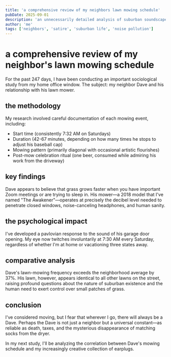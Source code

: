 ```yaml
---
title: 'a comprehensive review of my neighbors lawn mowing schedule'
pubDate: 2025-09-01
description: 'an unnecessarily detailed analysis of suburban soundscapes'
author: 'me'
tags: ['neighbors', 'satire', 'suburban life', 'noise pollution']
---
```

# a comprehensive review of my neighbor's lawn mowing schedule

For the past 247 days, I have been conducting an important sociological study from my home office window. The subject: my neighbor Dave and his relationship with his lawn mower.

## the methodology

My research involved careful documentation of each mowing event, including:
- Start time (consistently 7:32 AM on Saturdays)
- Duration (42-67 minutes, depending on how many times he stops to adjust his baseball cap)
- Mowing pattern (primarily diagonal with occasional artistic flourishes)
- Post-mow celebration ritual (one beer, consumed while admiring his work from the driveway)

## key findings

Dave appears to believe that grass grows faster when you have important Zoom meetings or are trying to sleep in. His mower—a 2018 model that I've named "The Awakener"—operates at precisely the decibel level needed to penetrate closed windows, noise-canceling headphones, and human sanity.

## the psychological impact

I've developed a pavlovian response to the sound of his garage door opening. My eye now twitches involuntarily at 7:30 AM every Saturday, regardless of whether I'm at home or vacationing three states away.

## comparative analysis

Dave's lawn-mowing frequency exceeds the neighborhood average by 37%. His lawn, however, appears identical to all other lawns on the street, raising profound questions about the nature of suburban existence and the human need to exert control over small patches of grass.

## conclusion

I've considered moving, but I fear that wherever I go, there will always be a Dave. Perhaps the Dave is not just a neighbor but a universal constant—as reliable as death, taxes, and the mysterious disappearance of matching socks from the dryer.

In my next study, I'll be analyzing the correlation between Dave's mowing schedule and my increasingly creative collection of earplugs.
